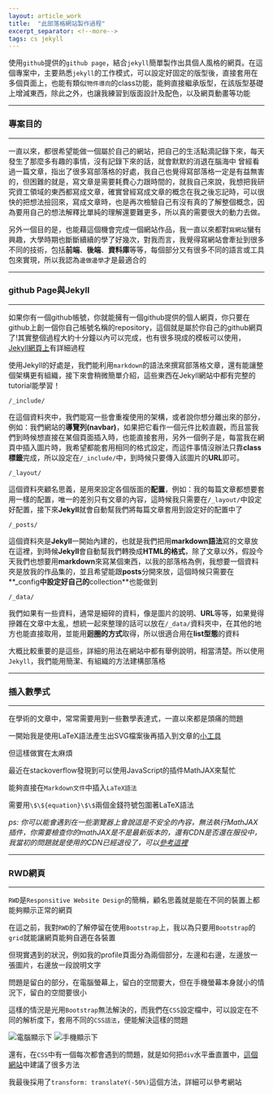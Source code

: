 ```yaml
---
layout: article_work
title:  "此部落格網站製作過程"
excerpt_separator: <!--more-->
tags: cs jekyll 
---
```


使用`github`提供的`github page`，結合`jekyll`簡單製作出具個人風格的網頁。在這個專案中，主要熟悉`jekyll`的工作模式，可以設定好固定的版型後，直接套用在多個頁面上，也能有類似`物件導向`的class功能，能夠直接繼承版型，在該版型基礎上增減東西，除此之外，也讓我練習到版面設計及配色，以及網頁動畫等功能

<!--more-->

---
### 專案目的
---

一直以來，都很希望能做一個屬於自己的網站，把自己的生活點滴記錄下來，每天發生了那麼多有趣的事情，沒有記錄下來的話，就會默默的消退在腦海中
曾經看過一篇文章，指出了很多寫部落格的好處，我自己也覺得寫部落格一定是有益無害的，但困難的就是，寫文章是需要耗費心力跟時間的，就我自己來說，我想把我研究資工領域的東西都寫成文章，確實曾經寫成文章的概念在我之後忘記時，可以很快的把想法撿回來，寫成文章時，也是再次檢驗自己有沒有真的了解整個概念，因為要用自己的想法解釋比單純的理解還要難更多，所以真的需要很大的動力去做。

另外一個目的是，也能藉這個機會完成一個網站作品，我一直以來都對`寫網站`蠻有興趣，大學時期也斷斷續續的學了好幾次，對我而言，我覺得寫網站會牽扯到很多不同的技術，包括**前端**、**後端**、**資料庫**等等，每個部分又有很多不同的語言或工具包來實現，所以我認為`邊做邊學`才是最適合的

---
### github Page與Jekyll
---

如果你有一個github帳號，你就能擁有一個github提供的個人網頁，你只要在github上創一個你自己帳號名稱的repository，這個就是屬於你自己的github網頁了!其實整個過程大約十分鐘以內可以完成，也有很多現成的模板可以使用，[Jekyll網頁上](https://jekyllrb.com)有詳細過程

使用Jekyll的好處是，我們能利用`markdown`的語法來撰寫部落格文章，還有能讓整個架構更有組織，接下來會稍微簡單介紹，這些東西在Jekyll網站中都有完整的tutorial能學習！

`/_include/`

在這個資料夾中，我們能寫一些會重複使用的架構，或者說你想分離出來的部分，例如：我們網站的**導覽列(navbar)**，如果把它看作一個元件比較直觀，而且當我們到時候想直接在某個頁面插入時，也能直接套用，另外一個例子是，每當我在網頁中插入圖片時，我希望都能套用相同的格式設定，而這件事情沒辦法只靠**class標籤**完成，所以設定在`/_include/`中，到時候只要傳入該圖片的**URL**即可。

`/_layout/`

這個資料夾顧名思義，是用來設定各個版面的**配置**，例如：我的每篇文章都想要套用一樣的配置，唯一的差別只有文章的內容，這時候我只需要在`/_layout/`中設定好配置，接下來**Jekyll**就會自動幫我們將每篇文章套用到設定好的配置中了

`/_posts/`

這個資料夾是**Jekyll**一開始內建的，也就是我們把用**markdown語法**寫的文章放在這裡，到時候**Jekyll**會自動幫我們轉換成**HTML的格式**，除了文章以外，假設今天我們也想要用**markdown**來寫某個東西，以我的部落格為例，我想要一個資料夾是放我的作品集的，並且希望能跟**posts**分開來放，這個時候只需要在**_config**中設定好自己的**collection**也能做到

`/_data/`

我們如果有一些資料，通常是細碎的資料，像是圖片的說明、**URL**等等，如果覺得摻雜在文章中太亂，想統一起來整理的話可以放在`/_data/`資料夾中，在其他的地方也能直接取用，並能用**迴圈的方式**取得，所以很適合用在**list型態**的資料

大概比較重要的是這些，詳細的用法在網站中都有舉例說明，相當清楚。所以使用`Jekyll`，我們能用簡潔、有組織的方法建構部落格

---
### 插入數學式
---

在學術的文章中，常常需要用到一些數學表達式，一直以來都是頭痛的問題

一開始我是使用LaTeX語法產生出SVG檔案後再插入到文章的[小工具](https://www.codecogs.com/latex/eqneditor.php)

但這樣做實在太麻煩

最近在stackoverflow發現到可以使用JavaScript的插件MathJAX來幫忙

能夠直接在`Markdown文件`中插入`LaTeX語法`

需要用`\$\${equation}\$\$`兩個金錢符號包圍著LaTeX語法

*ps: 你可以能會遇到在一些瀏覽器上會說這是不安全的內容，無法執行MathJAX插件，你需要檢查你的mathJAX是不是最新版本的，還有CDN是否還在服役中，我當初的問題就是使用的CDN已經退役了，可以[參考這裡](https://www.mathjax.org/cdn-shutting-down/)*

---
### RWD網頁
---

`RWD`是`Responsitive Website Design`的簡稱，顧名思義就是能在不同的裝置上都能夠顯示正常的網頁

在這之前，我對`RWD`的了解停留在使用`Bootstrap`上，我以為只要用`Bootstrap`的`grid`就能讓網頁能夠自適在各裝置

但現實遇到的狀況，例如我的profile頁面分為兩個部分，左邊和右邊，左邊放一張圖片，右邊放一段說明文字

問題是留白的部分，在電腦螢幕上，留白的空間要大，但在手機螢幕本身就小的情況下，留白的空間要很小

這樣的情況是光用`Bootstrap`無法解決的，而我們在`CSS`設定檔中，可以設定在不同的解析度下，套用不同的`CSS語法`，便能解決這樣的問題

<img src="https://i.imgur.com/FxgJ8lg.png" alt="電腦顯示下" style="max-width:100%">

<img src="https://i.imgur.com/uLP4HPb.png" alt="手機顯示下" style="max-width:50%">

還有，在`CSS`中有一個每次都會遇到的問題，就是如何把`div`水平垂直置中，[這個網站](https://pjchender.blogspot.com/2015/04/css_15.html)中建議了很多方法

我最後採用了`transform: translateY(-50%)`這個方法，詳細可以參考網站


